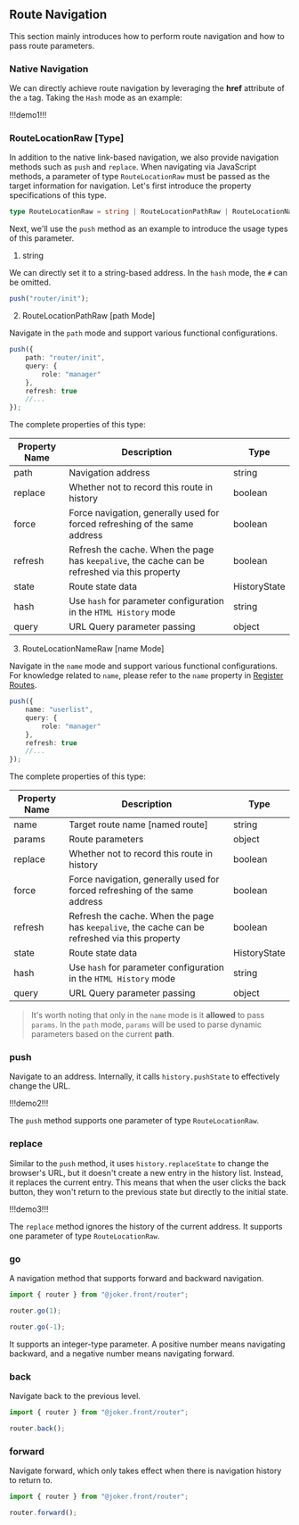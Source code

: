 ## Route Navigation

This section mainly introduces how to perform route navigation and how to pass route parameters.

### Native Navigation

We can directly achieve route navigation by leveraging the **href** attribute of the `a` tag. Taking the `Hash` mode as an example:

!!!demo1!!!

### RouteLocationRaw [Type]

In addition to the native link-based navigation, we also provide navigation methods such as `push` and `replace`. When navigating via JavaScript methods, a parameter of type `RouteLocationRaw` must be passed as the target information for navigation. Let's first introduce the property specifications of this type.

```ts
type RouteLocationRaw = string | RouteLocationPathRaw | RouteLocationNameRaw;
```

Next, we'll use the `push` method as an example to introduce the usage types of this parameter.

1. string

We can directly set it to a string-based address. In the `hash` mode, the `#` can be omitted.

```ts
push("router/init");
```

2. RouteLocationPathRaw [path Mode]

Navigate in the `path` mode and support various functional configurations.

```ts
push({
    path: "router/init",
    query: {
        role: "manager"
    },
    refresh: true
    //...
});
```

The complete properties of this type:

| Property Name | Description                                                                                    | Type         |
| ------------- | ---------------------------------------------------------------------------------------------- | ------------ |
| path          | Navigation address                                                                             | string       |
| replace       | Whether not to record this route in history                                                    | boolean      |
| force         | Force navigation, generally used for forced refreshing of the same address                     | boolean      |
| refresh       | Refresh the cache. When the page has `keepalive`, the cache can be refreshed via this property | boolean      |
| state         | Route state data                                                                               | HistoryState |
| hash          | Use `hash` for parameter configuration in the `HTML History` mode                              | string       |
| query         | URL Query parameter passing                                                                    | object       |

3. RouteLocationNameRaw [name Mode]

Navigate in the `name` mode and support various functional configurations. For knowledge related to `name`, please refer to the `name` property in [Register Routes](/router/registry).

```ts
push({
    name: "userlist",
    query: {
        role: "manager"
    },
    refresh: true
    //...
});
```

The complete properties of this type:

| Property Name | Description                                                                                    | Type         |
| ------------- | ---------------------------------------------------------------------------------------------- | ------------ |
| name          | Target route name [named route]                                                                | string       |
| params        | Route parameters                                                                               | object       |
| replace       | Whether not to record this route in history                                                    | boolean      |
| force         | Force navigation, generally used for forced refreshing of the same address                     | boolean      |
| refresh       | Refresh the cache. When the page has `keepalive`, the cache can be refreshed via this property | boolean      |
| state         | Route state data                                                                               | HistoryState |
| hash          | Use `hash` for parameter configuration in the `HTML History` mode                              | string       |
| query         | URL Query parameter passing                                                                    | object       |

> It's worth noting that only in the `name` mode is it **allowed** to pass `params`. In the `path` mode, `params` will be used to parse dynamic parameters based on the current **path**.

### push

Navigate to an address. Internally, it calls `history.pushState` to effectively change the URL.

!!!demo2!!!

The `push` method supports one parameter of type `RouteLocationRaw`.

### replace

Similar to the `push` method, it uses `history.replaceState` to change the browser's URL, but it doesn't create a new entry in the history list. Instead, it replaces the current entry. This means that when the user clicks the back button, they won't return to the previous state but directly to the initial state.

!!!demo3!!!

The `replace` method ignores the history of the current address. It supports one parameter of type `RouteLocationRaw`.

### go

A navigation method that supports forward and backward navigation.

```ts
import { router } from "@joker.front/router";

router.go(1);

router.go(-1);
```

It supports an integer-type parameter. A positive number means navigating backward, and a negative number means navigating forward.

### back

Navigate back to the previous level.

```ts
import { router } from "@joker.front/router";

router.back();
```

### forward

Navigate forward, which only takes effect when there is navigation history to return to.

```ts
import { router } from "@joker.front/router";

router.forward();
```
